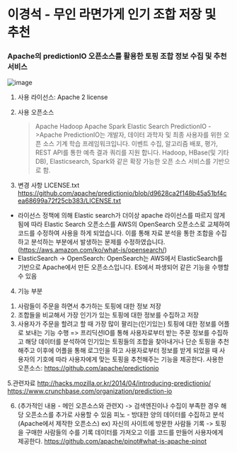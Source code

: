 
# 이경석 - 무인 라면가게 인기 조합 저장 및 추천

### Apache의 predictionIO 오픈소스를 활용한 토핑 조합 정보 수집 및 추천 서비스

![image](https://user-images.githubusercontent.com/115882994/201883356-5438698e-263c-4b18-aaa4-4dbaba99b65d.png)

1. 사용 라이선스:  Apache 2 license
2. 사용 오픈소스
   > Apache Hadoop
   > Apache Spark
   > Elastic Search
   > PredictionIO
   ->Apache PredictionIO는 개발자, 데이터 과학자 및 최종 사용자를 위한 오픈 소스 기계 학습 프레임워크입니다. 이벤트 수집, 알고리즘 배포, 평가, REST API를 통한 예측 결과 쿼리를 지원      합니다. Hadoop, HBase(및 기타 DB), Elasticsearch, Spark와 같은 확장 가능한 오픈 소스 서비스를 기반으로 함.
  
3. 변경 사항
LICENSE.txt
https://github.com/apache/predictionio/blob/d9628ca2f148b45a51bf4cea68699a72f25cb383/LICENSE.txt
- 라이선스 정책에 의해 Elastic search가 더이상 apache 라이선스를 따르지 않게 됨에 따라 Elastic Search 오픈소스를 AWS의 OpenSearch 오픈소스로 교체하여 코드를 수정하여 사용을 하게 되었습니다. 이를 통해 자료 분석을 통한 조합을 수집하고 분석하는 부분에서 발생하는 문제를 수정하였습니다.(https://aws.amazon.com/ko/what-is/opensearch/)
- ElasticSearch -> OpenSearch: OpenSearch는 AWS에서 ElasticSearch를 기반으로 Apache에서 만든 오픈소스입니다. ES에서 파생되어 같은 기능을 수행할 수 있음

4. 기능 부분
  1) 사람들이 주문을 하면서 추가하는 토핑에 대한 정보 저장
  2) 조합들을 비교해서 가장 인기가 있는 토핑에 대한 정보를 수집하고 저장
  3) 사용자가 주문을 할려고 할 때 가장 많이 팔리는(인기있는) 토핑에 대한 정보를 어플로 보내는 기능 수행 
 => 프리딕션IO를 통해 사용자로부터 받는 주문 정보를 수집하고 해당 데이터를 분석하여 인기있는 토핑들의 조합을 찾아내거나 단순 토핑을 추천해주고 이후에 어플을 통해 로그인을 하고 사용자로부터 정보를 받게 되었을 때 사용자의 기호에 따라 사용자에게 맞는 토핑을 추천해주는 기능을 제공한다. 
사용한 오픈소스: https://github.com/apache/predictionio
 
5.관련자료
http://hacks.mozilla.or.kr/2014/04/introducing-predictionio/
https://www.crunchbase.com/organization/prediction-io

6. (추가적인 내용 - 메인 오픈소스와 관련X)
-> 검색엔진이나 수집이 부족한 경우 해당 오픈소스를 추가로 사용할 수 있음
피노 - 방대한 양의 데이터를 수집하고 분석 (Apache에서 제작한 오픈소스)
ex) 자신의 사이트에 방문한 사람들 기록 -> 토핑을 구매한 사람들의 수를 기록 데이터를 가져오고 이를 코드를 만들어 사용자에게 제공한다.
https://github.com/apache/pinot#what-is-apache-pinot
